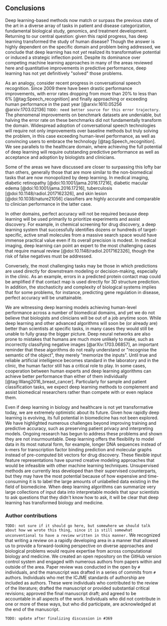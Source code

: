 ## Conclusions

Deep learning-based methods now match or surpass the previous state of the art
in a diverse array of tasks in patient and disease categorization, fundamental
biological study, genomics, and treatment development.  Returning to our central
question: given this rapid progress, has deep learning transformed the study of
human disease?  Though the answer is highly dependent on the specific domain and
problem being addressed, we conclude that deep learning has not *yet* realized
its transformative potential or induced a strategic inflection point.  Despite
its dominance over competing machine learning approaches in many of the areas
reviewed here and quantitative improvements in predictive performance, deep
learning has not yet definitively "solved" those problems.

As an analogy, consider recent progress in conversational speech recognition.
Since 2009 there have been drastic performance improvements, with error rates
dropping from more than 20% to less than 6% [@tag:Speech_recognition] and
finally approaching or exceeding human performance in the past year
[@arxiv:1610.05256 @arxiv:1703.02136] `TODO: need better source for this error
trajectory`. The phenomenal improvements on benchmark datasets are undeniable,
but halving the error rate on these benchmarks did not fundamentally transform
the domain.  Widespread adoption of conversational speech technologies will
require not only improvements over baseline methods but truly solving the
problem, in this case exceeding human-level performance, as well as convincing
users to embrace the technology [@tag:Speech_recognition].  We see parallels to
the healthcare domain, where achieving the full potential of deep learning will
require outstanding predictive performance as well as acceptance and adoption by
biologists and clinicians.

Some of the areas we have discussed are closer to surpassing this lofty bar than
others, generally those that are more similar to the non-biomedical tasks that
are now monopolized by deep learning.  In medical imaging, diabetic retinopathy
[@doi:10.1001/jama.2016.17216], diabetic macular edema
[@doi:10.1001/jama.2016.17216], tuberculosis [@doi:10.1148/radiol.2017162326],
and skin lesion [@doi:10.1038/nature21056] classifiers are highly accurate and
comparable to clinician performance in the latter case.

In other domains, perfect accuracy will not be required because deep learning
will be used primarily to prioritize experiments and assist discovery. For
example, in chemical screening for drug discovery, a deep learning system that
successfully identifies dozens or hundreds of target-specific, active small
molecules from a massive search space would have immense practical value even if
its overall precision is modest.  In medical imaging, deep learning can point an
expert to the most challenging cases that require manual review
[@doi:10.1148/radiol.2017162326], though the risk of false negatives must be
addressed.

Conversely, the most challenging tasks may be those in which predictions are
used directly for downstream modeling or decision-making, especially in the
clinic.  As an example, errors in a predicted protein contact map could be
amplified if that contact map is used directly for 3D structure prediction.  In
addition, the stochasticity and complexity of biological systems implies that
for some problems, for instance, predicting gene regulation in disease, perfect
accuracy will be unattainable.

We are witnessing deep learning models achieving human-level performance across
a number of biomedical domains, and yet we do not believe that biologists and
clinicians will be out of a job anytime soon. While deep learning and other
advanced algorithms will soon be (or already are) better than scientists at
specific tasks, in many cases they would still be unable to fully grasp the
bigger picture. Deep neural networks are also prone to mistakes that humans are
much more unlikely to make, such as incorrectly classifying negative images
[@arXiv:1703.06857], an important reminder that these algorithms do not really
understand or "recognise the semantic of the object", they merely "memorize the
inputs". Until true and reliable artificial intelligence becomes standard
in the laboratory and in the clinic, the human factor still has a critical role
to play. In some cases, cooperation between human experts and deep learning
algorithms can achieve better performance than either of them individually
[@tag:Wang2016_breast_cancer]. Particularly for sample and patient
classification tasks, we expect deep learning methods to complement and assist
biomedical researchers rather than compete with or even replace them. 

Even if deep learning in biology and healthcare is not yet transformative today,
we are extremely optimistic about its future.  Given how rapidly deep learning
is evolving, its full potential in biomedicine has not been explored.  We have
highlighted numerous challenges beyond improving training and predictive
accuracy, such as preserving patient privacy and interpreting models.  Ongoing
research has begun to address these problems and shown they are not
insurmountable.  Deep learning offers the flexibility to model data in its most
natural form, for example, longer DNA sequences instead of k-mers for
transcription factor binding prediction and molecular graphs instead of
pre-computed bit vectors for drug discovery. These flexible input feature
representations have spurred creative modeling approaches that would be
infeasible with other machine learning techniques. Unsupervised methods are
currently less developed than their supervised counterparts, but they may have
the most potential because of how expensive and time-consuming it is to label
the large amounts of unlabelled data existing in the field of biomedicine. When
deep learning algorithms can summarize very large collections of input data into
interpretable models that spur scientists to ask questions that they didn't know
how to ask, it will be clear that deep learning has transformed biology and
medicine.

### Author contributions

`TODO: not sure if it should go here, but somewhere we should talk about how we
wrote this thing, since it is still somewhat unconventional to have a review
written in this manner.` We recognized that writing a review on a rapidly
developing area in a manner that allowed us to provide a forward-looking
perspective on diverse approaches and biological problems would require
expertise from across computational biology and medicine. We created an open
repository on the GitHub version control system and engaged with numerous
authors from papers within and outside of the area. Paper review was conducted
in the open by `#` individuals, and the manuscript was drafted in a series of
commits from `#` authors. Individuals who met the ICJME standards of authorship
are included as authors. These were individuals who contributed to the review of
the literature; drafted the manuscript or provided substantial critical
revisions; approved the final manuscript draft; and agreed to be accountable in
all aspects of the work. Individuals who did not contribute in one or more of
these ways, but who did participate, are acknowledged at the end of the
manuscript.

`TODO: update after finalizing discussion in #369`
